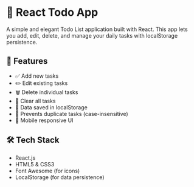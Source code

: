 # 📝 React Todo App

A simple and elegant Todo List application built with React. This app lets you add, edit, delete, and manage your daily tasks with localStorage persistence.

## 🚀 Features

- ✅ Add new tasks
- ✏️ Edit existing tasks
- 🗑️ Delete individual tasks
- 🧹 Clear all tasks
- 💾 Data saved in localStorage
- 🚫 Prevents duplicate tasks (case-insensitive)
- 📱 Mobile responsive UI

## 🛠️ Tech Stack

- React.js
- HTML5 & CSS3
- Font Awesome (for icons)
- LocalStorage (for data persistence)


